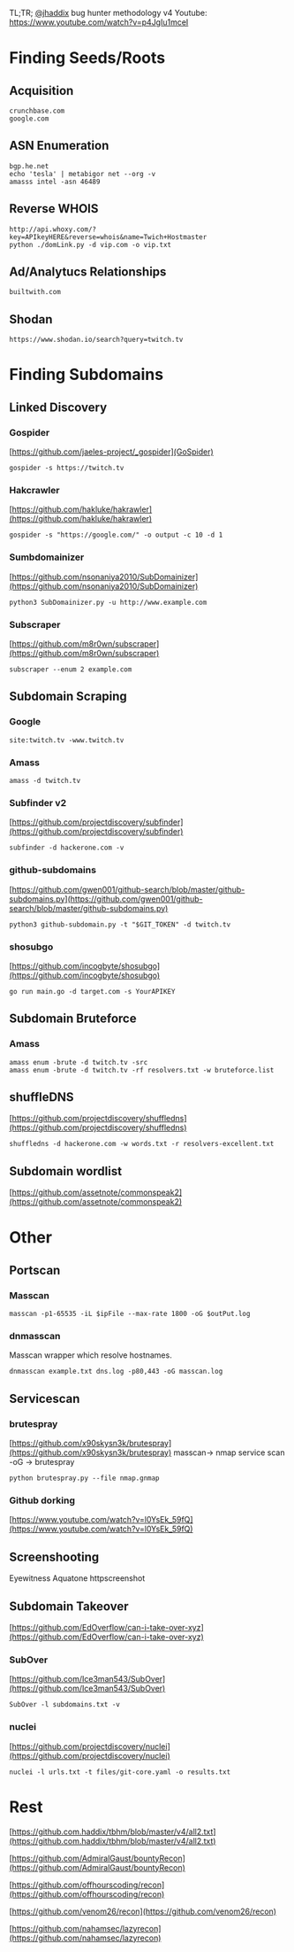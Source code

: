 TL;TR; [@jhaddix](https://github.com/jhaddix) bug hunter methodology v4 
Youtube:
https://www.youtube.com/watch?v=p4JgIu1mceI


# Finding Seeds/Roots
## Acquisition 
```
crunchbase.com
google.com
```

## ASN Enumeration
```
bgp.he.net
echo 'tesla' | metabigor net --org -v 
amasss intel -asn 46489
```

## Reverse WHOIS
```
http://api.whoxy.com/?key=APIkeyHERE&reverse=whois&name=Twich+Hostmaster
python ./domLink.py -d vip.com -o vip.txt
```
## Ad/Analytucs Relationships 
```
builtwith.com
```
## Shodan
```
https://www.shodan.io/search?query=twitch.tv
```

#  Finding Subdomains
## Linked Discovery
### Gospider
[https://github.com/jaeles-project/_gospider](GoSpider)
```
gospider -s https://twitch.tv
```
### Hakcrawler
[https://github.com/hakluke/hakrawler](https://github.com/hakluke/hakrawler)

```
gospider -s "https://google.com/" -o output -c 10 -d 1
```
### Sumbdomainizer
[https://github.com/nsonaniya2010/SubDomainizer](https://github.com/nsonaniya2010/SubDomainizer)
```
python3 SubDomainizer.py -u http://www.example.com
```
### Subscraper
[https://github.com/m8r0wn/subscraper](https://github.com/m8r0wn/subscraper)
```
subscraper --enum 2 example.com
```
## Subdomain Scraping
### Google
```
site:twitch.tv -www.twitch.tv
```
### Amass
```
amass -d twitch.tv
```
### Subfinder v2
[https://github.com/projectdiscovery/subfinder](https://github.com/projectdiscovery/subfinder)
```
subfinder -d hackerone.com -v
```

### github-subdomains

[https://github.com/gwen001/github-search/blob/master/github-subdomains.py](https://github.com/gwen001/github-search/blob/master/github-subdomains.py)

```
python3 github-subdomain.py -t "$GIT_TOKEN" -d twitch.tv 
```
### shosubgo
[https://github.com/incogbyte/shosubgo](https://github.com/incogbyte/shosubgo)
```
go run main.go -d target.com -s YourAPIKEY
```
## Subdomain Bruteforce
### Amass
```
amass enum -brute -d twitch.tv -src 
amass enum -brute -d twitch.tv -rf resolvers.txt -w bruteforce.list
```
## shuffleDNS
[https://github.com/projectdiscovery/shuffledns](https://github.com/projectdiscovery/shuffledns)
```
shuffledns -d hackerone.com -w words.txt -r resolvers-excellent.txt
```

## Subdomain wordlist
[https://github.com/assetnote/commonspeak2](https://github.com/assetnote/commonspeak2)

# Other
## Portscan
### Masscan
```
masscan -p1-65535 -iL $ipFile --max-rate 1800 -oG $outPut.log
```
### dnmasscan
Masscan wrapper which resolve hostnames.
```
dnmasscan example.txt dns.log -p80,443 -oG masscan.log
```
## Servicescan
### brutespray
[https://github.com/x90skysn3k/brutespray](https://github.com/x90skysn3k/brutespray)
masscan-> nmap service scan -oG -> brutespray
```
python brutespray.py --file nmap.gnmap
```
### Github dorking
[https://www.youtube.com/watch?v=l0YsEk_59fQ](https://www.youtube.com/watch?v=l0YsEk_59fQ)

## Screenshooting
Eyewitness
Aquatone
httpscreenshot

## Subdomain Takeover
[https://github.com/EdOverflow/can-i-take-over-xyz](https://github.com/EdOverflow/can-i-take-over-xyz)
### SubOver
[https://github.com/Ice3man543/SubOver](https://github.com/Ice3man543/SubOver)
```
SubOver -l subdomains.txt -v
```
### nuclei
[https://github.com/projectdiscovery/nuclei](https://github.com/projectdiscovery/nuclei)
```
nuclei -l urls.txt -t files/git-core.yaml -o results.txt
```

# Rest
[https://github.com.haddix/tbhm/blob/master/v4/all2.txt](https://github.com.haddix/tbhm/blob/master/v4/all2.txt)

[https://github.com/AdmiralGaust/bountyRecon](https://github.com/AdmiralGaust/bountyRecon)

[https://github.com/offhourscoding/recon](https://github.com/offhourscoding/recon)

[https://github.com/venom26/recon](https://github.com/venom26/recon)

[https://github.com/nahamsec/lazyrecon](https://github.com/nahamsec/lazyrecon)

